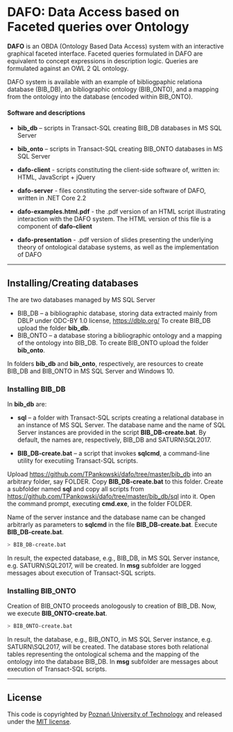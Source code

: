 # DAFO: Data Access based on Faceted queries over Ontology

**DAFO** is an OBDA (Ontology Based Data Access) system with an interactive graphical faceted interface. Faceted queries formulated in DAFO are equivalent to concept expressions in description logic. Queries are formulated against an OWL 2 QL ontology.

DAFO system is available with an example of bibliogpaphic relationa database (BIB_DB), an bibliographic ontology (BIB_ONTO), and a mapping from the ontology into the database (encoded within BIB_ONTO).


#### Software and descriptions ####

* **bib_db** – scripts in Transact-SQL creating BIB_DB databases in MS SQL Server

* **bib_onto** – scripts in Transact-SQL creating BIB_ONTO databases in MS SQL Server

* **dafo-client** - scripts constituting the client-side software of, written in: HTML, JavaScript + jQuery

* **dafo-server** - files constituting the server-side software of DAFO, written in .NET Core 2.2

* **dafo-examples.html.pdf** - the .pdf version of an HTML script illustrating interaction with the DAFO system. The HTML version of this file is a component of **dafo-client**

* **dafo-presentation** - .pdf version of slides presenting the underlying theory of ontological database systems, as well as the implementation of DAFO

---------------------------------------------------------------------------------------------------------------------------------

## Installing/Creating databases
The are two databases managed by MS SQL Server
* BIB_DB – a bibliographic database, storing data extracted mainly from DBLP under  ODC-BY 1.0 license, https://dblp.org/
To create BIB_DB upload the folder **bib_db**.
* BIB_ONTO – a database storing a bibliographic ontology and a mapping of the ontology into BIB_DB. To create BIB_ONTO upload the folder **bib_onto**.

In folders **bib_db** and **bib_onto**, respectively, are resources to create BIB_DB and BIB_ONTO in MS SQL Server and Windows 10.

### Installing BIB_DB

In **bib_db** are: 

* **sql** – a folder with Transact-SQL scripts creating a relational database in an instance of MS SQL Server. The database name and the name of SQL Server instances are provided in the script **BIB_DB-create.bat**. By default, the names are, respectively, BIB_DB and SATURN\SQL2017. 

* **BIB_DB-create.bat** – a script that invokes **sqlcmd**, 
a command-line utility for executiing Transact-SQL scripts.

Upload https://github.com/TPankowski/dafo/tree/master/bib_db into an arbitrary folder, say FOLDER. Copy  **BIB_DB-create.bat** to this folder. Create a subfolder named **sql** and copy all scripts from https://github.com/TPankowski/dafo/tree/master/bib_db/sql into it. Open the command prompt, executing **cmd.exe**, in the folder FOLDER. 

Name of the server instance and the database name can be changed arbitrarly as parameters to **sqlcmd** in the file **BIB_DB-create.bat**. Execute **BIB_DB-create.bat**.

```bash
> BIB_DB-create.bat
```

In result, the expected database, e.g., BIB_DB, in MS SQL Server instance, e.g. SATURN\SQL2017, will be created.
In **msg** subfolder are logged messages about execution of Transact-SQL scripts.

### Installing BIB_ONTO

Creation of BIB_ONTO proceeds anologously to creation of BIB_DB.
Now, we execute **BIB_ONTO-create.bat**.
```bash
> BIB_ONTO-create.bat
```

In result, the database, e.g., BIB_ONTO, in MS SQL Server instance, e.g. SATURN\SQL2017, will be created. The database stores both relational tables representing the ontological schema and the mapping of the ontology into the database BIB_DB.
In **msg** subfolder are  messages about execution of Transact-SQL scripts.

------------------------------------------------------------

## License
This code is copyrighted by [Poznań University of Technology](https://www.put.poznan.pl/en)
and released under the [MIT license](http://opensource.org/licenses/MIT).

